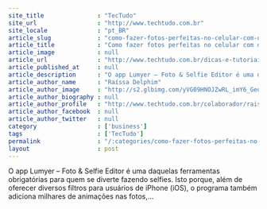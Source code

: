 ```yaml
---
site_title               : "TecTudo"
site_url                 : "http://www.techtudo.com.br"
site_locale              : "pt_BR"
article_slug             : "como-fazer-fotos-perfeitas-no-celular-com-o-app-lumyer"
article_title            : "Como fazer fotos perfeitas no celular com o app Lumyer"
article_image            : null
article_url              : "http://www.techtudo.com.br/dicas-e-tutoriais/noticia/2016/06/como-fazer-fotos-perfeitas-no-celular-com-o-app-lumyer.html"
article_published_at     : null
article_description      : "O app Lumyer – Foto & Selfie Editor é uma daquelas ferramentas obrigatórias para quem se diverte fazendo selfies. Isto porque, além de oferecer diversos filtros para usuários de iPhone (iOS), o programa também adiciona milhares de animações nas fotos,..."
article_author_name      : "Raíssa Delphim"
article_author_image     : "http://s2.glbimg.com/yVG09HNOJZwRL_imY6_GeqtUpiQ=/30x30/s2.glbimg.com/5hxoKAiKyaP_BmAzGRVECkWQ0-w=/0x0:720x720/140x140/s.glbimg.com/po/tt2/f/original/2015/12/16/raissa_tt.jpg"
article_author_biography : null
article_author_profile   : "http://www.techtudo.com.br/colaborador/raissa-delphim.html"
article_author_facebook  : null
article_author_twitter   : null
category                 : ['business']
tags                     : ['TecTudo']
permalink                : "/:categories/como-fazer-fotos-perfeitas-no-celular-com-o-app-lumyer/"
layout                   : post
---
```


O app Lumyer – Foto & Selfie Editor é uma daquelas ferramentas obrigatórias para quem se diverte fazendo selfies. Isto porque, além de oferecer diversos filtros para usuários de iPhone (iOS), o programa também adiciona milhares de animações nas fotos,...

